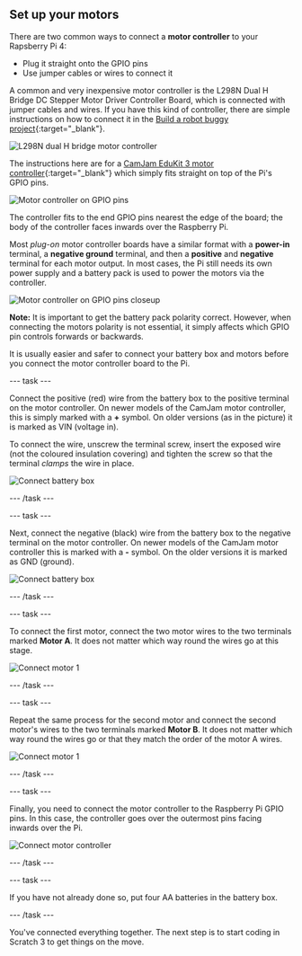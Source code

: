 ## Set up your motors

There are two common ways to connect a **motor controller** to your Rapsberry Pi 4:
+ Plug it straight onto the GPIO pins
+ Use jumper cables or wires to connect it

A common and very inexpensive motor controller is the L298N Dual H Bridge DC Stepper Motor Driver Controller Board, which is connected with jumper cables and wires. If you have this kind of controller, there are simple instructions on how to connect it in the [Build a robot buggy project](https://projects.raspberrypi.org/en/projects/build-a-buggy/2){:target="_blank"}.

![L298N dual H bridge motor controller](images/setup_L298N.png)

The instructions here are for a [CamJam EduKit 3 motor controller](https://thepihut.com/products/camjam-edukit-motor-controller){:target="_blank"} which simply fits straight on top of the Pi's GPIO pins.

![Motor controller on GPIO pins](images/setup_mcOnGPIO.png)

The controller fits to the end GPIO pins nearest the edge of the board; the body of the controller faces inwards over the Raspberry Pi.

Most _plug-on_ motor controller boards have a similar format with a **power-in** terminal, a **negative ground** terminal, and then a **positive** and **negative** terminal for each motor output. In most cases, the Pi still needs its own power supply and a battery pack is used to power the motors via the controller.

![Motor controller on GPIO pins closeup](images/setup_mcOnGPIOcloseup.png)

**Note:** It is important to get the battery pack polarity correct. However, when connecting the motors polarity is not essential, it simply affects which GPIO pin controls forwards or backwards.

It is usually easier and safer to connect your battery box and motors before you connect the motor controller board to the Pi.

--- task ---

Connect the positive (red) wire from the battery box to the positive terminal on the motor controller. On newer models of the CamJam motor controller, this is simply marked with a **+** symbol. On older versions (as in the picture) it is marked as VIN (voltage in).

To connect the wire, unscrew the terminal screw, insert the exposed wire (not the coloured insulation covering) and tighten the screw so that the terminal _clamps_ the wire in place.

![Connect battery box](images/setup_battBoxPos.png)

--- /task ---

--- task ---

Next, connect the negative (black) wire from the battery box to the negative terminal on the motor controller. On newer models of the CamJam motor controller this is marked with a **-** symbol. On the older versions it is marked as GND (ground).

![Connect battery box](images/setup_battBoxNeg.png)

--- /task ---

--- task ---

To connect the first motor, connect the two motor wires to the two terminals marked **Motor A**. It does not matter which way round the wires go at this stage.

![Connect motor 1](images/setup_motor1.png)

--- /task ---

--- task ---

Repeat the same process for the second motor and connect the second motor's wires to the two terminals marked **Motor B**. It does not matter which way round the wires go or that they match the order of the motor A wires.

![Connect motor 1](images/setup_motor2.png)

--- /task ---

--- task ---

Finally, you need to connect the motor controller to the Raspberry Pi GPIO pins. In this case, the controller goes over the outermost pins facing inwards over the Pi.

![Connect motor controller](images/setup_mcOn.png)

--- /task ---

--- task ---

If you have not already done so, put four AA batteries in the battery box.

--- /task ---

You've connected everything together. The next step is to start coding in Scratch 3 to get things on the move.
